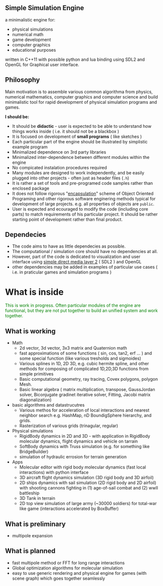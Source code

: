 ## Simple Simulation Engine

a minimalistic engine for: 
- physical simulations 
- numerical math 
- game development 
- computer graphics
- educational purposes

written in C++11 with possible python and lua binding using SDL2 and OpenGL for Graphical user interface.

## Philosophy

Main motivation is to assemble various common algorithma from physics, numerical mathematics, computer graphics and computer science and build minimalistic tool for rapid development of physical simulation programs and games. 

**I should be:**
- It should be **didactic** - user is expected to be able to understand how things works inside ( i.e. it should not be a blackbox )
- It is focused on development of **small programs** ( like sketches ) 
- Each particular part of the engine should be illustrated by simplistic example program
- Minimalized dependence on 3rd party libraries 
- Minimalized inter-dependence between different modules within the engine
- No compicated instalation procedures required
- Many modules are designed to work independently, and be easily plugged into other projects - often just as header files (`.h`)
- It is rather a set of tools and pre-programed code samples rather than enclosed package
- It does not follow rigorous "[encapsulation](https://en.wikipedia.org/wiki/Encapsulation_(computer_programming))" scheme of Object Oriented Programing and other rigorous software enginering methods typical for development of large projects. e.g. all properties of objects are `public`. 
- User is expected and ecouraged to modify the code (including core parts) to match requirements of his particular project. It should be rather starting point of development rather than final product.

## Dependecies 
- The code aims to have as little dependecies as possible.
- The computational / simulation core should have no dependencies at all.
- However, part of the code is dedicated to visualization and user interface using [simple direct media layer 2](https://www.libsdl.org/) ( SDL2 ) and OpenGL
- other dependencies may be added in examples of particular use cases ( i.e. in praticular games and simulation programs )

# What is inside

<font color="green"> This is work in progress. Often particular modules of the engine are functional, but they are not put together to build an unified system and work together. </font>

## What is working

- Math
  - 2d vector, 3d vector, 3x3 matrix and Quaternion math
  - fast approximations of some functions ( sin, cos, tan2, erf ... ) and some special function (like various tresholds and sigmoides)
  - Various splines in 1D, 2D 3D, e.g. cubic hermite spline, and other methods for composing of complicated 1D,2D,3D functions from simple primitives 
  - Basic computational geometry, ray tracing, Covex polygons, polygon Mesh.
  - Basic linear algebra ( matrix multiplication, transpose, GaussJordan solver, Biconjugate gradinet iterative solver, Fitting, Jacobi matrix diagonalization)
- basic algorithms and datastrucutres  
  - Various methos for acceleration of local interactions and nearest neighbor search e.g. HashMap, nD BoundigSphere hierarchy, and grids.
  - Rasterization of various grids (trinagular, regular)
- Physical simulations
  - RigidBody dynamics in 2D and 3D - with application in RigidBody molecular dynamics, flight dynamics and vehicle on tarrain
  - SoftBody dynamics with Truss simulation (e.g. for something like BridgeBuilder)
  - simulation of hydraulic errosion for terrain generation
- Apps
  - Molecular editor with rigid body molecular dynamics (fast local interactions) with python interface
  - 3D aircraft flight dynamics simulation (3D rigid body and 3D airfoil) 
  - 2D ships dynamics with sail simulation (2D rigid body and 2D airfoil) with shooting cannons fighting in (1) age-of-sail combat and (2) wwII battleship
  - 3D Tank in terrain 
  - 2D top view simulation of large army (~30000 soldiers) for total-war like game (interactions accelerated by BoxBuffer)
  
## What is preliminary
  - multipole expansion

## What is planned
  - fast multipole method or FFT for long range interactions
  - Global optimization algorithms for molecular simulation
  - easy to use generic rendering and physical engine for games (with scene graph) which goes together seamlessly 
